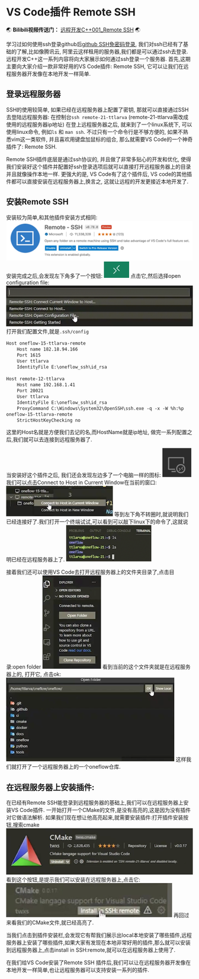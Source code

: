 # VS Code插件 Remote SSH


:earth_asia: **Bilibili视频传送门：** [远程开发C++001_Remote SSH](https://www.bilibili.com/video/BV1YT4y1d78B?spm_id_from=333.999.0.0) :earth_asia:

学习过如何使用ssh登录github后[github SSH免密码登录](https://www.ttlarva.com/master/github/03_SSH_for_github.html), 我们对ssh已经有了基础的了解,比如像腾讯云, 阿里云这样租用的服务器,我们都是可以通过ssh去登录.
远程开发C++这一系列内容将向大家展示如何通过ssh登录一个服务器.
首先,这期主要向大家介绍一款非常好用的VS Code插件: Remote SSH, 它可以让我们在远程服务器开发像在本地开发一样简单.

## 登录远程服务器
SSH的使用较简单, 如果已经在远程服务器上配置了密钥, 那就可以直接通过SSH去登陆远程服务器:
在控制台`ssh remote-21-ttlarva` (remote-21-ttlarva需改成使用的远程服务器ip地址)
在登上远程服务器之后, 就来到了一个linux系统下, 可以使用linux命令, 例如`ls` 和 `man ssh`.
不过只有一个命令行是不够方便的, 如果不熟悉vim这一类软件, 并且喜欢用键盘加鼠标的组合, 那么就需要VS Code的一个神奇插件了: Remote SSH.

Remote SSH插件底层是通过ssh协议的, 并且做了非常多贴心的开发和优化, 使得我们安装好这个插件并配置好ssh登录选项后就可以直接打开远程服务器上的目录并且就像操作本地一样. 更强大的是, VS Code有了这个插件后, VS code的其他插件都可以直接安装在远程服务器上,换言之, 这就让远程的开发更接近本地开发了.

## 安装Remote SSH
安装较为简单,和其他插件安装方式相同:
![Xnip2022-05-06_02-23-36.jpg](remote_ssh_files/Xnip2022-05-06_02-23-36.jpg)
安装完成之后,会发现左下角多了一个按钮:
![Xnip2022-05-06_09-41-38.jpg](docs/remote_cpp_development/remote_ssh_files/Xnip2022-05-06_09-41-38.jpg)
点击它,然后选择open configuration file:
![pic1.png](docs/remote_cpp_development/remote_ssh_files/pic1.png)
打开我们配置文件,就是`.ssh/config`

``` 
Host oneflow-15-ttlarva-remote
	Host name 182.18.94.166
	Port 1615
	User ttlarva
	IdentityFile E:\oneflow_ssh\id_rsa

Host remote-12-ttlarva
	Host name 192.168.1.41
	Port 20021
	User ttlarva
	IdentityFile E:\oneflow_ssh\id_rsa
	ProxyCommand C:\Windows\System32\OpenSSH\ssh.exe -q -x -W %h:%p oneflow-15-ttlarva-remote
	StrictHostKeyChecking no
```
这里的Host名就是方便我们去记的名,而HostName就是ip地址, 做完一系列配置之后,我们就可以去连接到远程服务器了.

当安装好这个插件之后, 我们还会发现左边多了一个电脑一样的图标:
![pic2.png](remote_ssh_files/pic2.png)
我们可以点击Connect to Host in Current Window在当前的窗口:
![pic3.png](docs/remote_cpp_development/remote_ssh_files/pic3.png)
等到左下角不转圈时,就说明我们已经连接好了.我们打开一个终端试试,可以看到可以敲下linux下的命令了,这就说明已经在远程服务器上了.
![pic5.png](docs/remote_cpp_development/remote_ssh_files/pic5.png)

接着我们还可以使用VS Code去打开远程服务器上的文件夹目录了,点击目录:open folder
![pic6.png](docs/remote_cpp_development/remote_ssh_files/pic6.png)
看到当前的这个文件夹就是在远程服务器上的, 打开它, 点击ok:
![pic7.png](docs/remote_cpp_development/remote_ssh_files/pic7.png)
这样我们就打开了一个远程服务器上的一个oneflow仓库.

## 在远程服务器上安装插件:
在已经有Remote SSH能登录到远程服务器的基础上,我们可以在远程服务器上安装VS Code插件.
一开始打开一个CMake的文件,是没有高亮的,这是因为没有插件对它做语法解析.
如果我们现在想让他高亮起来,就需要安装插件:打开插件安装按钮,搜索cmake
![pic9.png](docs/remote_cpp_development/remote_ssh_files/pic9.png)
看到这个按钮,是提示我们可以安装在远程服务器上,点击它:
![Xnip2022-05-06_09-58-25.jpg](docs/remote_cpp_development/remote_ssh_files/Xnip2022-05-06_09-58-25.jpg)
再回过来看我们的CMake文件,就已经高亮了.

当我们点击到插件安装栏,会发现它有帮我们展示出local本地安装了哪些插件,远程服务器上安装了哪些插件,如果大家有发现在本地非常好用的插件,那么就可以安装到远程服务器上,点击install in SSH:remote,就可以在远程服务器上使用了.

在我们给VS Code安装了Remote SSH 插件后,我们可以让在远程服务器开发像在本地开发一样简单,也让远程服务器可以支持安装一系列的插件.